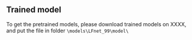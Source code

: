 ﻿## Trained model

To get the pretrained models, please download trained models on XXXX, and put the file in folder `\models\LFnet_99\model\`
